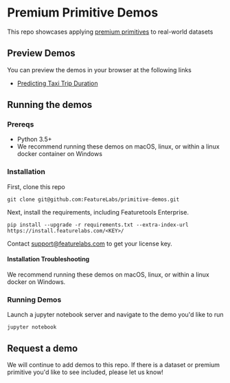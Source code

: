 # Premium Primitive Demos

This repo showcases applying [premium primitives](https://primitives.featurelabs.com) to real-world datasets


## Preview Demos

You can preview the demos in your browser at the following links 

* [Predicting Taxi Trip Duration](https://nbviewer.jupyter.org/github/FeatureLabs/primitive-demos/blob/master/NYC%20Taxi.ipynb)


## Running the demos

### Prereqs
* Python 3.5+
* We recommend running these demos on macOS, linux, or within a linux docker container on Windows

### Installation

First, clone this repo

```
git clone git@github.com:FeatureLabs/primitive-demos.git
```

Next, install the requirements, including Featuretools Enterprise.

```
pip install --upgrade -r requirements.txt --extra-index-url https://install.featurelabs.com/<KEY>/
```
Contact support@featurelabs.com to get your license key. 

#### Installation Troubleshooting

We recommend running these demos on macOS, linux, or within a linux docker on Windows.



### Running Demos

Launch a jupyter notebook server and navigate to the demo you'd like to run

```
jupyter notebook
```

## Request a demo

We will continue to add demos to this repo. If there is a dataset or premium primitive you'd like to see included, please let us know! 
